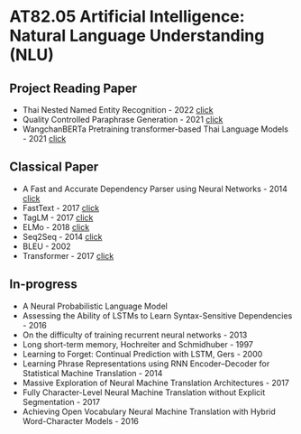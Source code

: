 #  AT82.05 Artificial Intelligence: Natural Language Understanding (NLU)

## Project Reading Paper
- Thai Nested Named Entity Recognition - 2022 [click](./Assignment/paper/ThaiNNER.md)
- Quality Controlled Paraphrase Generation - 2021 [click](./Assignment/paper/QCPG.md)
- WangchanBERTa Pretraining transformer-based Thai Language Models - 2021 [click](./Assignment/paper/WangchanBERTa.md)

## Classical Paper
- A Fast and Accurate Dependency Parser using Neural Networks - 2014 [click](./Assignment/paper/A%20Fast%20and%20Accurate%20Dependency%20Parser%20using%20Neural%20Networks.md)
- FastText - 2017 [click](./Assignment/paper/FastText.md)
- TagLM - 2017 [click](./Assignment/paper/TagLM.md)
- ELMo - 2018 [click](./Assignment/paper/ELMo.md)
- Seq2Seq - 2014 [click](./Assignment/paper/seq2seq.md)
- BLEU - 2002
- Transformer - 2017 [click](./Assignment/paper/transformer.md)

## In-progress
- A Neural Probabilistic Language Model
- Assessing the Ability of LSTMs to Learn Syntax-Sensitive Dependencies - 2016 
- On the difficulty of training recurrent neural networks - 2013
- Long short-term memory, Hochreiter and Schmidhuber - 1997
- Learning to Forget: Continual Prediction with LSTM, Gers - 2000
- Learning Phrase Representations using RNN Encoder–Decoder for Statistical Machine Translation - 2014
- Massive Exploration of Neural Machine Translation Architectures - 2017
- Fully Character-Level Neural Machine Translation without Explicit Segmentation - 2017
- Achieving Open Vocabulary Neural Machine Translation with Hybrid Word-Character Models - 2016
